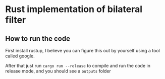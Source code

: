 # Rust implementation of bilateral filter

## How to run the code

First install rustup, I believe you can figure this out by yourself using a tool called google.

After that just run `cargo run --release` to compile and run the code in release mode,
and you should see a `outputs` folder
